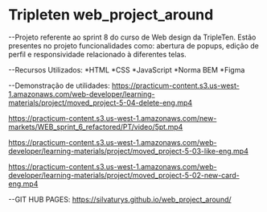 # Tripleten web_project_around
--Projeto referente ao sprint 8 do curso de Web design da TripleTen. Estão presentes no projeto funcionalidades como: abertura de popups, edição de perfil e responsividade relacionado à diferentes telas.

--Recursos Utilizados:
*HTML
*CSS
*JavaScript
*Norma BEM
*Figma

--Demonstração de utilidades:
https://practicum-content.s3.us-west-1.amazonaws.com/web-developer/learning-materials/project/moved_project-5-04-delete-eng.mp4

https://practicum-content.s3.us-west-1.amazonaws.com/new-markets/WEB_sprint_6_refactored/PT/video/5pt.mp4

https://practicum-content.s3.us-west-1.amazonaws.com/web-developer/learning-materials/project/moved_project-5-03-like-eng.mp4

https://practicum-content.s3.us-west-1.amazonaws.com/web-developer/learning-materials/project/moved_project-5-02-new-card-eng.mp4


--GIT HUB PAGES:
https://silvaturys.github.io/web_project_around/
